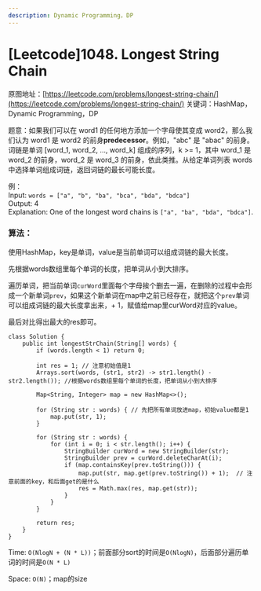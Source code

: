 ```yaml
---
description: Dynamic Programming，DP
---
```


# \[Leetcode]1048. Longest String Chain

原图地址：[https://leetcode.com/problems/longest-string-chain/](https://leetcode.com/problems/longest-string-chain/) 关键词：HashMap，Dynamic Programming，DP

题意：如果我们可以在 word1 的任何地方添加一个字母使其变成 word2，那么我们认为 word1 是 word2 的前身**predecessor**。例如，"abc" 是 "abac" 的前身。\
词链是单词 \[word\_1, word\_2, ..., word_k] 组成的序列，k >= 1，其中 word\_1 是 word\_2 的前身，word\_2 是 word\_3 的前身，依此类推。从给定单词列表 words 中选择单词组成词链，返回词链的最长可能长度。

例：\
Input: `words = ["a", "b", "ba", "bca", "bda", "bdca"]`\
Output: 4\
Explanation: One of the longest word chains is `["a", "ba", "bda", "bdca"]`.



### 算法：

使用HashMap，key是单词，value是当前单词可以组成词链的最大长度。

先根据words数组里每个单词的长度，把单词从小到大排序。

遍历单词，把当前单词`curWord`里面每个字母挨个删去一遍，在删除的过程中会形成一个新单词`prev`，如果这个新单词在map中之前已经存在，就把这个`prev`单词可以组成词链的最大长度拿出来，+ 1，赋值给map里curWord对应的value。

最后对比得出最大的res即可。

```
class Solution {
    public int longestStrChain(String[] words) {
        if (words.length < 1) return 0;
        
        int res = 1; // 注意初始值是1
        Arrays.sort(words, (str1, str2) -> str1.length() - str2.length()); //根据words数组里每个单词的长度，把单词从小到大排序
        
        Map<String, Integer> map = new HashMap<>();
        
        for (String str : words) { // 先把所有单词放进map，初始value都是1
            map.put(str, 1);
        }
        
        for (String str : words) {  
            for (int i = 0; i < str.length(); i++) {
                StringBuilder curWord = new StringBuilder(str);
                StringBuilder prev = curWord.deleteCharAt(i);
                if (map.containsKey(prev.toString())) {
                    map.put(str, map.get(prev.toString()) + 1);  // 注意前面的key，和后面get的是什么
                    res = Math.max(res, map.get(str));
                }
            }
        }
        
        return res;
    }
}
```

Time: `O(NlogN + (N * L))`；前面部分sort的时间是`O(NlogN)`，后面部分遍历单词的时间是`O(N * L)`

Space: `O(N)`；map的size





